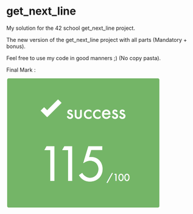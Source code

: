 # get_next_line

My solution for the 42 school get_next_line project.

The new version of the get_next_line project with all parts (Mandatory + bonus).

Feel free to use my code in good manners ;) (No copy pasta).

Final Mark :

![alt text](https://github.com/EniddeallA/get_next_line/blob/master/Screen%20Shot%202020-01-06%20at%207.40.48%20AM.png)
